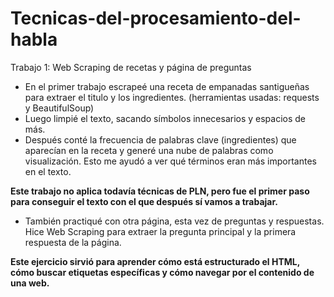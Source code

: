 # Tecnicas-del-procesamiento-del-habla

Trabajo 1: Web Scraping de recetas y página de preguntas
+ En el primer trabajo escrapeé una receta de empanadas santigueñas para extraer el titulo y los ingredientes. (herramientas usadas: requests y BeautifulSoup)
+ Luego limpié el texto, sacando símbolos innecesarios y espacios de más.
+ Después conté la frecuencia de palabras clave (ingredientes) que aparecían en la receta y generé una nube de palabras como visualización. Esto me ayudó a ver qué términos eran más importantes en el texto.
  
**Este trabajo no aplica todavía técnicas de PLN, pero fue el primer paso para conseguir el texto con el que después sí vamos a trabajar.**

+ También practiqué con otra página, esta vez de preguntas y respuestas. Hice Web Scraping para extraer la pregunta principal y la primera respuesta de la página.
  
**Este ejercicio sirvió para aprender cómo está estructurado el HTML, cómo buscar etiquetas específicas y cómo navegar por el contenido de una web.**

